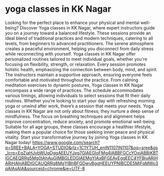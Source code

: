 # yoga classes in KK Nagar
Looking for the perfect place to enhance your physical and mental well-being? Discover Yoga classes in KK Nagar, where expert instructors guide you on a journey toward a balanced lifestyle. These sessions provide an ideal blend of traditional practices and modern techniques, catering to all levels, from beginners to advanced practitioners. The serene atmosphere creates a peaceful environment, helping you disconnect from daily stress while reconnecting with yourself.
Yoga classes in KK Nagar offer personalized routines tailored to meet individual goals, whether you're focusing on flexibility, strength, or relaxation. Every session promotes holistic health, emphasizing the connection between body, mind, and spirit. The instructors maintain a supportive approach, ensuring everyone feels comfortable and motivated throughout the practice.
From calming meditation exercises to dynamic postures, Yoga classes in KK Nagar encompass a wide range of practices. The schedule accommodates various timings, allowing individuals to select sessions that fit their daily routines. Whether you’re looking to start your day with refreshing morning yoga or unwind after work, there’s a session that meets your needs.
Yoga classes in KK Nagar are not only about fitness; they nurture a deep sense of mindfulness. The focus on breathing techniques and alignment helps improve concentration, reduce anxiety, and promote emotional well-being. Suitable for all age groups, these classes encourage a healthier lifestyle, making them a popular choice for those seeking inner peace and physical vitality.
Start your transformative journey by joining Yoga classes in KK Nagar today!
https://www.google.com/search?q=SREE+BALA+YOGA+STUDIO&rlz=1C1YTUH_enIN1107IN1107&oq=sree&gs_lcrp=EgZjaHJvbWUqDggAEEUYJxg7GIAEGIoFMg4IABBFGCcYOxiABBiKBTIGCAEQRRg5Mg0IAhAuGIMBGLEDGIAEMgYIAxBFGEAyEggEEC4YFBivARjHARiHAhiABDIGCAUQRRg8MgYIBhBFGDwyBggHEEUYPNIBCDE5MjFqMWo3qAIAsAIA&sourceid=chrome&ie=UTF-8





